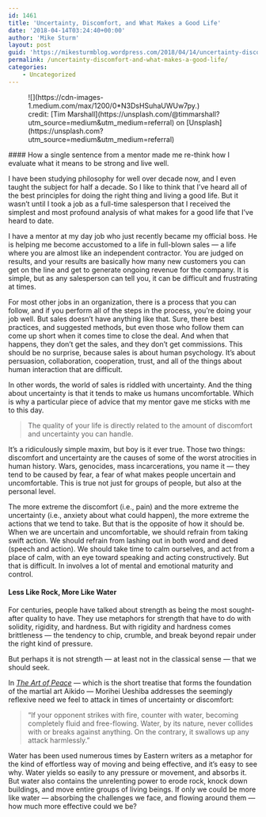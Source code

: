 ```yaml
---
id: 1461
title: 'Uncertainty, Discomfort, and What Makes a Good Life'
date: '2018-04-14T03:24:40+00:00'
author: 'Mike Sturm'
layout: post
guid: 'https://mikesturmblog.wordpress.com/2018/04/14/uncertainty-discomfort-and-what-makes-a-good-life/'
permalink: /uncertainty-discomfort-and-what-makes-a-good-life/
categories:
    - Uncategorized
---
```


<figure class="wp-caption">![](https://cdn-images-1.medium.com/max/1200/0*N3DsHSuhaUWUw7py.)<figcaption class="wp-caption-text">credit: [Tim Marshall](https://unsplash.com/@timmarshall?utm_source=medium&utm_medium=referral) on [Unsplash](https://unsplash.com?utm_source=medium&utm_medium=referral)</figcaption></figure>#### How a single sentence from a mentor made me re-think how I evaluate what it means to be strong and live well.

I have been studying philosophy for well over decade now, and I even taught the subject for half a decade. So I like to think that I’ve heard all of the best principles for doing the right thing and living a good life. But it wasn’t until I took a job as a full-time salesperson that I received the simplest and most profound analysis of what makes for a good life that I’ve heard to date.

I have a mentor at my day job who just recently became my official boss. He is helping me become accustomed to a life in full-blown sales — a life where you are almost like an independent contractor. You are judged on results, and your results are basically how many new customers you can get on the line and get to generate ongoing revenue for the company. It is simple, but as any salesperson can tell you, it can be difficult and frustrating at times.

For most other jobs in an organization, there is a process that you can follow, and if you perform all of the steps in the process, you’re doing your job well. But sales doesn’t have anything like that. Sure, there best practices, and suggested methods, but even those who follow them can come up short when it comes time to close the deal. And when that happens, they don’t get the sales, and they don’t get commissions. This should be no surprise, because sales is about human psychology. It’s about persuasion, collaboration, cooperation, trust, and all of the things about human interaction that are difficult.

In other words, the world of sales is riddled with uncertainty. And the thing about uncertainty is that it tends to make us humans uncomfortable. Which is why a particular piece of advice that my mentor gave me sticks with me to this day.

> The quality of your life is directly related to the amount of discomfort and uncertainty you can handle.

It’s a ridiculously simple maxim, but boy is it ever true. Those two things: discomfort and uncertainty are the causes of some of the worst atrocities in human history. Wars, genocides, mass incarcerations, you name it — they tend to be caused by fear, a fear of what makes people uncertain and uncomfortable. This is true not just for groups of people, but also at the personal level.

The more extreme the discomfort (i.e., pain) and the more extreme the uncertainty (i.e., anxiety about what could happen), the more extreme the actions that we tend to take. But that is the opposite of how it should be. When we are uncertain and uncomfortable, we should refrain from taking swift action. We should refrain from lashing out in both word and deed (speech and action). We should take time to calm ourselves, and act from a place of calm, with an eye toward speaking and acting constructively. But that is difficult. In involves a lot of mental and emotional maturity and control.

#### Less Like Rock, More Like Water

For centuries, people have talked about strength as being the most sought-after quality to have. They use metaphors for strength that have to do with solidity, rigidity, and hardness. But with rigidity and hardness comes brittleness — the tendency to chip, crumble, and break beyond repair under the right kind of pressure.

But perhaps it is not strength — at least not in the classical sense — that we should seek.

In [*The Art of Peace*](https://amzn.to/2EHSZwg) — which is the short treatise that forms the foundation of the martial art Aikido — Morihei Ueshiba addresses the seemingly reflexive need we feel to attack in times of uncertainty or discomfort:

> “If your opponent strikes with fire, counter with water, becoming completely fluid and free-flowing. Water, by its nature, never collides with or breaks against anything. On the contrary, it swallows up any attack harmlessly.”

Water has been used numerous times by Eastern writers as a metaphor for the kind of effortless way of moving and being effective, and it’s easy to see why. Water yields so easily to any pressure or movement, and absorbs it. But water also contains the unrelenting power to erode rock, knock down buildings, and move entire groups of living beings. If only we could be more like water — absorbing the challenges we face, and flowing around them — how much more effective could we be?